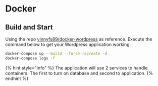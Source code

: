 # Docker

## Build and Start

Using the repo [vinnyfs89/docker-wordpress](https://github.com/vinnyfs89/docker-wordpress) as reference. Execute the command below to get your Wordpress application working.

```bash
docker-compose up --build --force-recreate -d
docker-compose logs -f
```

{% hint style="info" %}
The application will use 2 services to handle containers. The first to turn on database and second to application.
{% endhint %}

